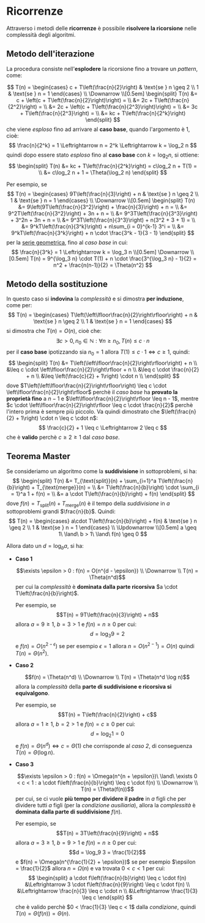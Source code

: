 # Ricorrenze

Attraverso i metodi delle **ricorrenze** è possibile **risolvere la ricorsione** nelle complessità degli algoritmi.

## Metodo dell'iterazione

La procedura consiste nell'**esplodere** la ricorsione fino a trovare un _pattern_, come:

$$
T(n) = \begin{cases}
c + T\left(\frac{n}{2}\right) & \text{se } n \geq 2 \\
1 & \text{se } n = 1
\end{cases} \\
\Downarrow \\[0.5em]
\begin{split}
T(n) &= c + \left(c + T\left(\frac{n}{2}\right)\right) = \\
&= 2c + T\left(\frac{n}{2^2}\right) = \\
&= 2c + \left(c + T\left(\frac{n}{2^3}\right)\right) = \\
&= 3c + T\left(\frac{n}{2^3}\right) = \\
&= kc + T\left(\frac{n}{2^k}\right)
\end{split}
$$
che viene _esploso_ fino ad arrivare al **caso base**, quando l'argomento è $1$, cioè:
$$
\frac{n}{2^k} = 1 \Leftrightarrow n = 2^k \Leftrightarrow k = \log_2 n
$$
quindi dopo essere stato _esploso_ fino al **caso base** con $k = \log_2 n$, si ottiene:
$$
\begin{split}
T(n) &= kc + T\left(\frac{n}{2^k}\right) = c\log_2 n + T(1) = \\
&= c\log_2 n + 1 = \Theta(\log_2 n)
\end{split}
$$

Per esempio, se
$$
T(n) = \begin{cases}
9T\left(\frac{n}{3}\right) + n & \text{se } n \geq 2 \\
1 & \text{se } n = 1
\end{cases} \\
\Downarrow \\[0.5em]
\begin{split}
T(n) &= 9\left(9T\left(\frac{n}{3^2}\right) + \frac{n}{3}\right) + n = \\
&= 9^2T\left(\frac{n}{3^2}\right) + 3n + n = \\
&= 9^3T\left(\frac{n}{3^3}\right) + 3^2n + 3n + n = \\
&= 9^3T\left(\frac{n}{3^3}\right) + n(3^2 + 3 + 1) = \\
&= 9^kT\left(\frac{n}{3^k}\right) + n\sum_{i = 0}^{k-1} 3^i = \\
&= 9^kT\left(\frac{n}{3^k}\right) + n \cdot \frac{3^k - 1}{3 - 1}
\end{split}
$$
per la [serie geometrica](../../../ct0432/09/README.md#serie-geometrica), fino al _caso base_ in cui:
$$
\frac{n}{3^k} = 1 \Leftrightarrow k = \log_3 n \\[0.5em]
\Downarrow \\[0.5em]
T(n) = 9^{\log_3 n} \cdot T(1) + n \cdot \frac{3^{\log_3 n} - 1}{2} = n^2 + \frac{n(n-1)}{2} = \Theta(n^2)
$$

## Metodo della sostituzione

In questo caso si **indovina** la _complessità_ e si dimostra **per induzione**, come per:
$$
T(n) = \begin{cases}
T\left(\left\lfloor\frac{n}{2}\right\rfloor\right) + n & \text{se } n \geq 2 \\
1 & \text{se } n = 1
\end{cases}
$$
si dimostra che $T(n) = O(n)$, cioè che:
$$
\exists c > 0, n_0 \in \mathbb{N} : \forall n \geq n_0, T(n) \leq c \cdot n
$$
per il **caso base** ipotizzando sia $n_0 = 1$ allora $T(1) \leq c \cdot 1 \Leftrightarrow c \geq 1$, quindi:
$$
\begin{split}
T(n) &= T\left(\left\lfloor\frac{n}{2}\right\rfloor\right) + n \\
&\leq c \cdot \left\lfloor\frac{n}{2}\right\rfloor + n \\
&\leq c \cdot \frac{n}{2} + n \\
&\leq \left(\frac{c}{2} + 1\right) \cdot n \\
\end{split}
$$
dove $T\left(\left\lfloor\frac{n}{2}\right\rfloor\right) \leq c \cdot \left\lfloor\frac{n}{2}\right\rfloor$ perchè il _caso base_ ha **provato la proprietà fino** a $n - 1$ e $\left\lfloor\frac{n}{2}\right\rfloor \leq n - 1$, mentre $c \cdot \left\lfloor\frac{n}{2}\right\rfloor \leq c \cdot \frac{n}{2}$ perchè l'intero prima è sempre più piccolo.
Va quindi dimostrato che $\left(\frac{n}{2} + 1\right) \cdot n \leq c \cdot n$:
$$
\frac{c}{2} + 1 \leq c \Leftrightarrow 2 \leq c
$$
che è **valido** perchè $c \geq 2 \geq 1$ dal _caso base_.

## Teorema Master

Se consideriamo un algoritmo come la **suddivisione** in sottoproblemi, si ha:
$$
\begin{split}
T(n) &= T_{\text{split}}(n) + \sum_{i=1}^a T\left(\frac{n}{b}\right) + T_{\text{merge}}(n) = \\
&= T\left(\frac{n}{b}\right) \cdot \sum_{i = 1}^a 1 + f(n) = \\
&= a \cdot T\left(\frac{n}{b}\right) + f(n)
\end{split}
$$
dove $f(n) = T_{\text{split}}(n) + T_{\text{merge}}(n)$ è il tempo della _suddivisione_ in $a$ sottoproblemi grandi $\frac{n}{b}$.
Quindi:
$$
T(n) = \begin{cases}
a\cdot T\left(\frac{n}{b}\right) + f(n) & \text{se } n \geq 2 \\
1 & \text{se } n = 1
\end{cases} \\
\Updownarrow \\[0.5em]
a \geq 1\ \land\ b > 1\ \land\ f(n) \geq 0
$$

Allora dato un $d = \log_b a$, si ha:
- **Caso 1**

	$$\exists \epsilon > 0 : f(n) = O(n^{d - \epsilon}) \\ \Downarrow \\ T(n) = \Theta(n^d)$$
	per cui la _complessità_ è **dominata dalla parte ricorsiva** $a \cdot T\left(\frac{n}{b}\right)$.

	Per esempio, se
	$$T(n) = 9T\left(\frac{n}{3}\right) + n$$
	allora $a = 9 \geq 1$, $b = 3 > 1$ e $f(n) = n \geq 0$ per cui:
	$$d = \log_3 9 = 2$$
	e $f(n) = O(n^{2 - \epsilon})$ se per esempio $\epsilon = 1$ allora $n = O(n^{2-1}) = O(n)$ quindi $T(n) = \Theta(n^2)$.

- **Caso 2**

	$$f(n) = \Theta(n^d) \\ \Downarrow \\ T(n) = \Theta(n^d \log n)$$
	allora la _complessità_ della **parte di suddivisione e ricorsiva si equivalgono**.

	Per esempio, se
	$$T(n) = T\left(\frac{n}{2}\right) + c$$
	allora $a = 1 \geq 1$, $b = 2 > 1$ e $f(n) = c \geq 0$ per cui:
	$$d = \log_2 1 = 0$$
	e $f(n) = \Theta(n^d) \Leftrightarrow c = \Theta(1)$ che corrisponde al _caso 2_, di conseguenza $T(n) = \Theta(\log n)$.

- **Caso 3**

	$$\exists \epsilon > 0 : f(n) = \Omega(n^{n + \epsilon})\ \land\ \exists 0 < c < 1 : a \cdot f\left(\frac{n}{b}\right) \leq c \cdot f(n) \\ \Downarrow \\ T(n) = \Theta(f(n))$$
	per cui, se ci vuole **più tempo per dividere il padre** in $a$ figli che per dividere tutti $a$ figli (per la _condizione ausiliaria_), allora la _complessità_ è **dominata dalla parte di suddivisione** $f(n)$.

	Per esempio, se
	$$T(n) = 3T\left(\frac{n}{9}\right) + n$$
	allora $a = 3 \geq 1$, $b = 9 > 1$ e $f(n) = n \geq 0$ per cui:
	$$d = \log_9 3 = \frac{1}{2}$$
	e $f(n) = \Omega(n^{\frac{1}{2} + \epsilon})$ se per esempio $\epsilon = \frac{1}{2}$ allora $n = \Omega(n)$ e va trovata $0 < c < 1$ per cui:
	\
$$
\begin{split}
a \cdot f\left(\frac{n}{b}\right) \leq c \cdot f(n) &\Leftrightarrow 3 \cdot f\left(\frac{n}{9}\right) \leq c \cdot f(n) \\
&\Leftrightarrow \frac{n}{3} \leq c \cdot n \\
&\Leftrightarrow \frac{1}{3} \leq c
\end{split}
$$
	che è valido perchè $0 < \frac{1}{3} \leq c < 1$ dalla _condizione_, quindi $T(n) = \Theta(f(n)) = \Theta(n)$.
